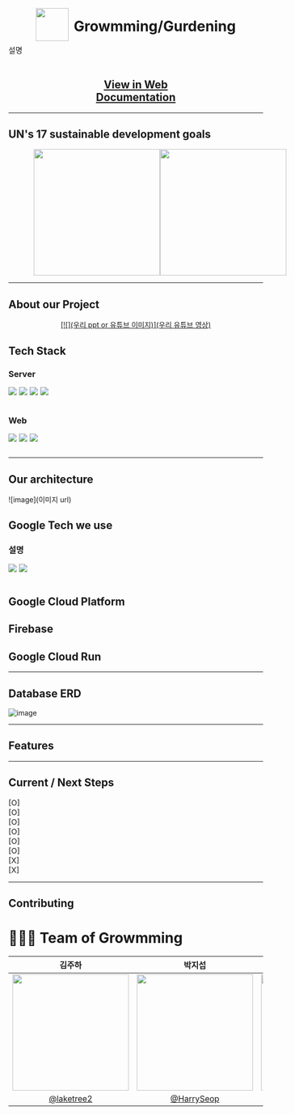 <div align="center">
  <div style = "display:flex;justify-content:center;gap:10px;align-items:center">
  <img src = "이미지" style = "width:65px" >
  <h1 style = "display:flex;align-items:center;margin-top:25px"><b>Growmming/Gurdening</b></h1>
  </div>
  <div style = "display:flex;font-size:15px;justify-content:flex-start">
    설명
  </div>
<br />  
<h2>
    <a href="https://gurdening.vercel.app">View in Web</a>
    <br/>
    <a href="https://gurdening.duckdns.org/swagger-ui/index.html">Documentation</a>
  </h2>
</div>

<hr />
<h2>UN's 17 sustainable development goals</h2>

<div align = "center" style = "display:flex;justify-content:space-evenly;
width:80%;margin:0 auto">
    <img src = "https://developers.google.com/static/community/images/gdsc-solution-challenge/goal-04_480.png" style="width:250px"/>
    <img src = "https://developers.google.com/static/community/images/gdsc-solution-challenge/goal-10_480.png" style="width:250px"/>
</div>

<hr />

## About our Project

<div align="center">
 
<a href = "우리 유튜브 영상">[![](우리 ppt or 유튜브 이미지)](우리 유튜브 영상)
</a>

</div>

<!-- TechStack -->

## Tech Stack

  <h3><b>Server</b></h3>
    <div style = "display:flex;gap:5px;"><img src="https://img.shields.io/badge/Spring Boot-6DB33F?style=for-the-badge&logo=Spring-Boot&logoColor=white"></img>
    <img src="https://img.shields.io/badge/mysql-4479A1?style=for-the-badge&logo=mysql&logoColor=white">
    <img src="https://img.shields.io/badge/Swagger-6DB33F?style=for-the-badge&logo=Swagger&logoColor=white">
    <img src="https://img.shields.io/badge/Java-1E8CBE?style=for-the-badge&logo=Java&logoColor=white">
    </div>

  <br/>
  <h3><b>Web</b></h3>
    <div style = "display:flex;gap:5px;">
    <img src="https://img.shields.io/badge/React-FFFFFF?style=for-the-badge&logo=React&logoColor=blue">
    <img src="https://img.shields.io/badge/Vercel-000000?style=for-the-badge&logo=Vercel&logoColor=white">
    <img src="https://img.shields.io/badge/styled-components-DB7093?style=for-the-badge&logo=styled-components&logoColor=white">
    </div>
<br />

<hr />

## Our architecture
![image](이미지 url)



## Google Tech we use

<h3> 설명 </h3>
    <div style = "display:flex;gap:5px;">
    <img src="https://img.shields.io/badge/Google Cloud-4285F4?style=for-the-badge&logo=Google Cloud&logoColor=white">
    <img src="https://img.shields.io/badge/Firebase-FFCA28?style=for-the-badge&logo=Firebase&logoColor=white">
    </div>
  <br/>


## Google Cloud Platform


## Firebase


## Google Cloud Run

<hr />

## Database ERD

![image]()
<br />
<hr />

## Features

<hr />

## Current / Next Steps

<div style = "font-size:15px">[O] </div>
<div style = "font-size:15px">[O] </div>
<div style = "font-size:15px">[O] </div>
<div style = "font-size:15px">[O] </div>
<div style = "font-size:15px">[O] </div>
<div style = "font-size:15px">[O] </div>
<div style = "font-size:15px">[X] </div>
<div style = "font-size:15px">[X] </div>

<hr />

## Contributing



# 👩🏻‍💻 Team of Growmming

|                                김주하                                 |                               박지섭                               |                               박소정                               |                                 안준영                                 |
| :-------------------------------------------------------------------: | :----------------------------------------------------------------: | :----------------------------------------------------------------: | :-------------------------------------------------------------------: |
| <img src = "https://avatars.githubusercontent.com/u/101048129?v=4" style="width:230px"/> | <img src="https://avatars.githubusercontent.com/u/141125424?v=4" style="width:230px"/> | <img src="https://avatars.githubusercontent.com/u/112674378?v=4" style="width:230px"/> | <img src="https://avatars.githubusercontent.com/u/52746279?v=4" style="width:230px"/> |
|              [@laketree2](https://github.com/laketree2)               |               [@HarrySeop](https://github.com/HarrySeop)               |              [@sojeong0202](https://github.com/sojeong0202)              |              [@Junyeong-An](https://github.com/Junyeong-An)               |

<br />

